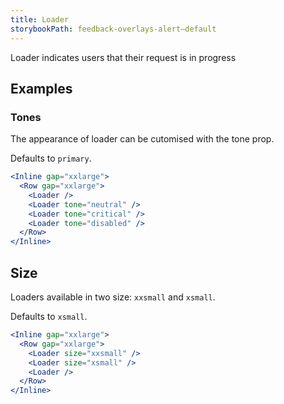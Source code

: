 ```yaml
---
title: Loader
storybookPath: feedback-overlays-alert—default
---
```


Loader indicates users that their request is in progress

## Examples

### Tones

The appearance of loader can be cutomised with the tone prop.

Defaults to `primary`.

```jsx live
<Inline gap="xxlarge">
  <Row gap="xxlarge">
    <Loader />
    <Loader tone="neutral" />
    <Loader tone="critical" />
    <Loader tone="disabled" />
  </Row>
</Inline>
```

## Size

Loaders available in two size: `xxsmall` and `xsmall`.

Defaults to `xsmall`.

```jsx live
<Inline gap="xxlarge">
  <Row gap="xxlarge">
    <Loader size="xxsmall" />
    <Loader size="xsmall" />
    <Loader />
  </Row>
</Inline>
```
